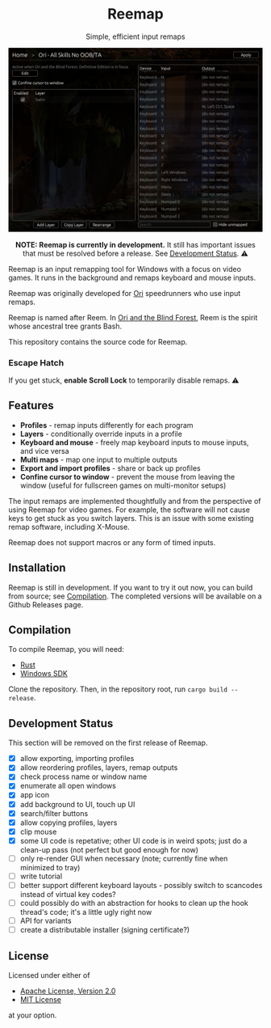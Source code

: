 <div align="center">

# Reemap

Simple, efficient input remaps

![reemap screenshot](resource/example.png)

**NOTE: Reemap is currently in development.** It still has important issues that must be resolved before
a release. See [Development Status](#development-status). ️⚠️

</div>


Reemap is an input remapping tool for Windows with a focus on video games. It runs in the background
and remaps keyboard and mouse inputs.

Reemap was originally developed for [Ori] speedrunners who use input remaps.

Reemap is named after Reem. In [Ori and the Blind Forest][Ori], Reem is the spirit whose ancestral
tree grants Bash.

This repository contains the source code for Reemap.

### Escape Hatch

If you get stuck, **enable Scroll Lock** to temporarily disable remaps. ⚠️

## Features

- **Profiles** - remap inputs differently for each program
- **Layers** - conditionally override inputs in a profile
- **Keyboard and mouse** - freely map keyboard inputs to mouse inputs, and vice versa
- **Multi maps** - map one input to multiple outputs
- **Export and import profiles** - share or back up profiles
- **Confine cursor to window** - prevent the mouse from leaving the window (useful for fullscreen
games on multi-monitor setups)

The input remaps are implemented thoughtfully and from the perspective of using Reemap for video games.
For example, the software will not cause keys to get stuck as you switch layers. This is an issue
with some existing remap software, including X-Mouse.

Reemap does not support macros or any form of timed inputs.

## Installation

Reemap is still in development. If you want to try it out now, you can build from source; see
[Compilation](#compilation). The completed versions will be available on a Github Releases page.

## Compilation

To compile Reemap, you will need:
- [Rust]
- [Windows SDK]

Clone the repository. Then, in the repository root, run `cargo build --release`.

## Development Status

This section will be removed on the first release of Reemap.

- [x] allow exporting, importing profiles
- [x] allow reordering profiles, layers, remap outputs
- [x] check process name or window name
- [x] enumerate all open windows
- [x] app icon
- [x] add background to UI, touch up UI
- [x] search/filter buttons
- [x] allow copying profiles, layers
- [x] clip mouse
- [x] some UI code is repetative; other UI code is in weird spots; just do a clean-up pass (not perfect but good enough for now)
- [ ] only re-render GUI when necessary (note; currently fine when minimized to tray)
- [ ] write tutorial
- [ ] better support different keyboard layouts - possibly switch to scancodes instead of virtual
key codes?
- [ ] could possibly do with an abstraction for hooks to clean up the hook thread's code; it's a
little ugly right now
- [ ] API for variants
- [ ] create a distributable installer (signing certificate?)

## License

Licensed under either of

- [Apache License, Version 2.0](LICENSE-APACHE)
- [MIT License](LICENSE-MIT)

at your option.

[Ori]: https://www.orithegame.com/
[Rust]: https://www.rust-lang.org/
[Windows SDK]: https://developer.microsoft.com/en-us/windows/downloads/windows-sdk/
